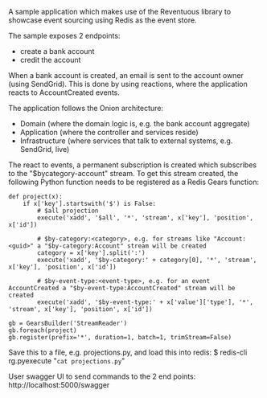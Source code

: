 A sample application which makes use of the Reventuous library to showcase event sourcing using Redis as the event store.

The sample exposes 2 endpoints:
- create a bank account
- credit the account

When a bank account is created, an email is sent to the account owner (using SendGrid).
This is done by using reactions, where the application reacts to AccountCreated events.

The application follows the Onion architecture:
- Domain (where the domain logic is, e.g. the bank account aggregate)
- Application (where the controller and services reside)
- Infrastructure (where services that talk to external systems, e.g. SendGrid, live)

The react to events, a permanent subscription is created which subscribes to the "$bycategory-account" stream.
To get this stream created, the following Python function needs to be registered as a Redis Gears function:

```
def project(x):
    if x['key'].startswith('$') is False:
        # $all projection
        execute('xadd', '$all', '*', 'stream', x['key'], 'position', x['id'])

        # $by-category:<category>, e.g. for streams like "Account:<guid>" a "$by-category:Account" stream will be created
        category = x['key'].split(':')
        execute('xadd', '$by-category:' + category[0], '*', 'stream', x['key'], 'position', x['id'])

        # $by-event-type:<event-type>, e.g. for an event AccountCreated a "$by-event-type:AccountCreated" stream will be created
        execute('xadd', '$by-event-type:' + x['value']['type'], '*', 'stream', x['key'], 'position', x['id'])

gb = GearsBuilder('StreamReader')
gb.foreach(project)
gb.register(prefix='*', duration=1, batch=1, trimStream=False)

```

Save this to a file, e.g. projections.py, and load this into redis: 
$ redis-cli rg.pyexecute "`cat projections.py`"


User swagger UI to send commands to the 2 end points: http://localhost:5000/swagger